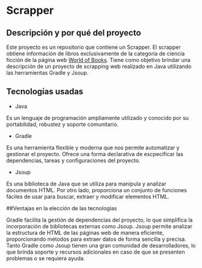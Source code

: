 # Scrapper

## Descripción y por qué del proyecto

Este proyecto es un repositorio que contiene un Scrapper. El scrapper obtiene información de libros exclusivamente de la categoría de ciencia ficción de la página web [World of Books](https://www.wob.com/en-gb/category/fiction-books). Tiene como objetivo brindar una descripción de un proyecto de scrapping web realizado en Java utilizando las herramientas Gradle y Jsoup.

## Tecnologías usadas

- Java

Es un lenguaje de programación ampliamente utilizado y conocido por su portabilidad, robustez y soporte comunitario. 

- Gradle 

Es una herramienta flexible y moderna que nos permite automatizar y gestionar el proyecto. Ofrece una forma declarativa de escpecificar las dependencias, tareas y configuraciones del proyecto.

- Jsoup

Es una biblioteca de Java que se utiliza para manipula y analizar documentos HTML. Por otro lado, proporciona un conjunto de funciones fáciles de usar para buscar, extraer y modificar elementos HTML.

##Ventajas en la elección de las tecnologías

Gradle facilita la gestión de dependencias del proyecto, lo que simplifica la incorporación de bibliotecas externas como Jsoup.
Jsoup permite analizar la estructura de HTML de las páginas web de manera eficiente, proporcionando métodos para extraer datos de forma sencilla y precisa. 
Tanto Gradle como Jsoup tienen una gran comunidad de desarrolladores, lo que brinda soporte y recursos adicionales en caso de que se presenten problemas o se requiera ayuda.
